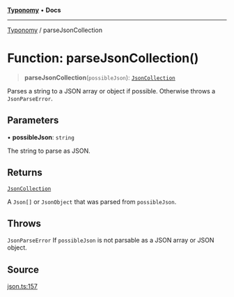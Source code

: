 [**Typonomy**](../README.md) • **Docs**

***

[Typonomy](../globals.md) / parseJsonCollection

# Function: parseJsonCollection()

> **parseJsonCollection**(`possibleJson`): [`JsonCollection`](../type-aliases/JsonCollection.md)

Parses a string to a JSON array or object if possible.
Otherwise throws a `JsonParseError`.

## Parameters

• **possibleJson**: `string`

The string to parse as JSON.

## Returns

[`JsonCollection`](../type-aliases/JsonCollection.md)

A `Json[]` or `JsonObject` that was parsed from `possibleJson`.

## Throws

`JsonParseError` If `possibleJson` is not parsable as a JSON array or JSON object.

## Source

[json.ts:157](https://github.com/softcraft-development/typonomy/blob/eea886e2cab97560257369acf8e7d17e5016c6e5/src/json.ts#L157)
